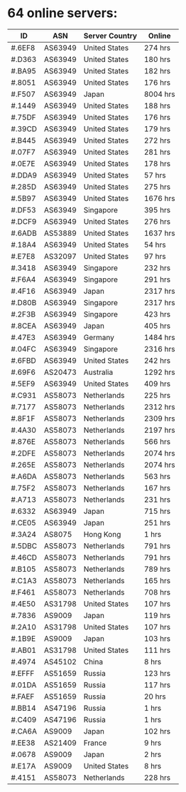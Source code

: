 # 64 online servers:

| ID | ASN | Server Country | Online |
| ------ | ------ | ------ | ------ |
| #.6EF8 | AS63949 | United States | 274 hrs |
| #.D363 | AS63949 | United States | 180 hrs |
| #.BA95 | AS63949 | United States | 182 hrs |
| #.8051 | AS63949 | United States | 176 hrs |
| #.F507 | AS63949 | Japan | 8004 hrs |
| #.1449 | AS63949 | United States | 188 hrs |
| #.75DF | AS63949 | United States | 176 hrs |
| #.39CD | AS63949 | United States | 179 hrs |
| #.B445 | AS63949 | United States | 272 hrs |
| #.07F7 | AS63949 | United States | 281 hrs |
| #.0E7E | AS63949 | United States | 178 hrs |
| #.DDA9 | AS63949 | United States | 57 hrs |
| #.285D | AS63949 | United States | 275 hrs |
| #.5B97 | AS63949 | United States | 1676 hrs |
| #.DF53 | AS63949 | Singapore | 395 hrs |
| #.DCF9 | AS63949 | United States | 276 hrs |
| #.6ADB | AS53889 | United States | 1637 hrs |
| #.18A4 | AS63949 | United States | 54 hrs |
| #.E7E8 | AS32097 | United States | 97 hrs |
| #.3418 | AS63949 | Singapore | 232 hrs |
| #.F6A4 | AS63949 | Singapore | 291 hrs |
| #.4F16 | AS63949 | Japan | 2317 hrs |
| #.D80B | AS63949 | Singapore | 2317 hrs |
| #.2F3B | AS63949 | Singapore | 423 hrs |
| #.8CEA | AS63949 | Japan | 405 hrs |
| #.47E3 | AS63949 | Germany | 1484 hrs |
| #.04FC | AS63949 | Singapore | 2316 hrs |
| #.6FBD | AS63949 | United States | 242 hrs |
| #.69F6 | AS20473 | Australia | 1292 hrs |
| #.5EF9 | AS63949 | United States | 409 hrs |
| #.C931 | AS58073 | Netherlands | 225 hrs |
| #.7177 | AS58073 | Netherlands | 2312 hrs |
| #.8F1F | AS58073 | Netherlands | 2309 hrs |
| #.4A30 | AS58073 | Netherlands | 2197 hrs |
| #.876E | AS58073 | Netherlands | 566 hrs |
| #.2DFE | AS58073 | Netherlands | 2074 hrs |
| #.265E | AS58073 | Netherlands | 2074 hrs |
| #.A6DA | AS58073 | Netherlands | 563 hrs |
| #.75F2 | AS58073 | Netherlands | 167 hrs |
| #.A713 | AS58073 | Netherlands | 231 hrs |
| #.6332 | AS63949 | Japan | 715 hrs |
| #.CE05 | AS63949 | Japan | 251 hrs |
| #.3A24 | AS8075 | Hong Kong | 1 hrs |
| #.5DBC | AS58073 | Netherlands | 791 hrs |
| #.46CD | AS58073 | Netherlands | 791 hrs |
| #.B105 | AS58073 | Netherlands | 789 hrs |
| #.C1A3 | AS58073 | Netherlands | 165 hrs |
| #.F461 | AS58073 | Netherlands | 708 hrs |
| #.4E50 | AS31798 | United States | 107 hrs |
| #.7836 | AS9009 | Japan | 119 hrs |
| #.2A10 | AS31798 | United States | 107 hrs |
| #.1B9E | AS9009 | Japan | 103 hrs |
| #.AB01 | AS31798 | United States | 111 hrs |
| #.4974 | AS45102 | China | 8 hrs |
| #.EFFF | AS51659 | Russia | 123 hrs |
| #.01DA | AS51659 | Russia | 117 hrs |
| #.FAEF | AS51659 | Russia | 20 hrs |
| #.BB14 | AS47196 | Russia | 1 hrs |
| #.C409 | AS47196 | Russia | 1 hrs |
| #.CA6A | AS9009 | Japan | 102 hrs |
| #.EE38 | AS21409 | France | 9 hrs |
| #.0678 | AS9009 | Japan | 2 hrs |
| #.E17A | AS9009 | United States | 8 hrs |
| #.4151 | AS58073 | Netherlands | 228 hrs |

